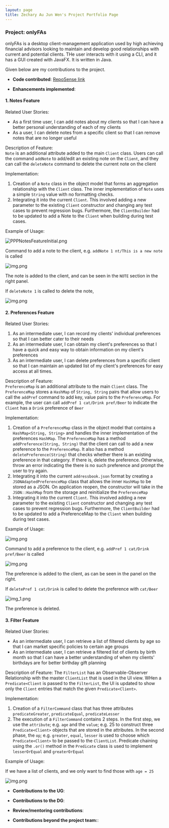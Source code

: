 ```yaml
---
layout: page
title: Zechary Au Jun Wen's Project Portfolio Page
---
```


### Project: onlyFAs

onlyFAs is a desktop client-management application used by high achieving financial advisors looking to maintain and develop good relationships with current and potential clients. THe user interacts with it using a CLI, and it has a GUI created with JavaFX. It is written in Java.

Given below are my contributions to the project.

- **Code contributed**: [RepoSense link](https://nus-cs2103-ay2122s2.github.io/tp-dashboard/?search=zechajw&breakdown=true)

- **Enhancements implemented**:

#### 1. Notes Feature
Related User Stories:
- As a first time user, I can add notes about my clients so that I can have a better personal understanding of each of my clients
- As a user, I can delete notes from a specific client so that I can remove notes that are no longer useful


Description of Feature: <br>
`Note` is an additional attribute added to the main `Client` class. Users can call the command `addNote` to add/edit
an existing note on the `Client`, and they can call the `deleteNote` command to delete the current note on the client

Implementation:
1. Creation of a `Note` class in the object model that forms an aggregation relationship with the `Client` class.
The inner implementation of `Note` uses a simple `String` value with no formatting checks.
2. Integrating it into the current `Client`. This involved adding a new parameter to the existing `Client` constructor and
changing any test cases to prevent regression bugs. Furthermore, the `ClientBuilder` had to be updated to add a Note to the
`Client` when building during test cases.

Example of Usage:

![PPPNotesFeatureInitial.png](../images/zech-ppp/PPPNotesFeatureInitial.png)

Command to add a note to the client, e.g. `addNote 1 nt/This is a new note` is called

![img.png](../images/zech-ppp/PPPNotesFeatureOutput.png)

The note is added to the client, and can be seen in the `NOTE` section in the right panel.

If `deleteNote 1` is called to delete the note,

![img.png](../images/zech-ppp/PPPNotesFeatureDeleted.png)

#### 2. Preferences Feature

Related User Stories:
1. As an intermediate user, I can record my clients' individual preferences so that I can better cater to their needs
2. As an intermediate user, I can obtain my client's preferences so that I have a quick and easy way to obtain information on my client's preferences
3. As an intermediate user, I can delete preferences from a specific client so that I can maintain an updated list of my client's preferences for easy access at all times.

Description of Feature: <br>
`PreferenceMap` is an additional attribute to the main `Client` class. The `PreferenceMap` stores a `HashMap` of `String, String` pairs
that allow users to call the `addPref` command to add key, value pairs to the `PreferenceMap`. For example, the user can call
`addPref 1 cat/Drink pref/Beer` to indicate the `Client` has a `Drink` preference of `Beer`

Implementation:
1. Creation of a `PreferenceMap` class in the object model that contains a `HashMap<String, String>` and handles the inner implementation
of the preferences `HashMap`. The `PreferenceMap` has a method `addPreference(String, String)` that the client can call to add
a new preference to the `PreferenceMap`. It also has a method `deletePreference(String)` that checks whether there is an existing preference
in that category. If there is, delete the preference. Otherwise, throw an error indicating the there is no such preference and prompt
the user to try again.
2. Integrating it into the current `addressbook.json` format by creating a `JSONAdaptedPreferenceMap` class that allows the inner `HashMap`
to be stored as a JSON. On application reopen, the constructor will take in the `JSON::HashMap` from the storage and reinitialize
the `PreferenceMap`
3. Integrating it into the current `Client`. This involved adding a new parameter to the existing `Client` constructor and
   changing any test cases to prevent regression bugs. Furthermore, the `ClientBuilder` had to be updated to add a PreferenceMap to the
   `Client` when building during test cases.

Example of Usage:

![img.png](../images/zech-ppp/PPPPreferenceFeatureInitial.png)

Command to add a preference to the client, e.g. `addPref 1 cat/Drink pref/Beer` is called

![img.png](../images/sample-output/PPPPreferenceFeatureOutput.png)

The preference is added to the client, as can be seen in the panel on the right.

If `deletePref 1 cat/Drink` is called to delete the preference with `cat/Beer`

![img_1.png](../images/sample-output/PPPPreferenceFeatureDeleted.png)

The preference is deleted.

#### 3. Filter Feature

Related User Stories:
- As an intermediate user, I can retrieve a list of filtered clients by age so that I can market specific policies to certain age groups
- As an intermediate user, I can retrieve a filtered list of clients by birth month so that I can have a better understanding of when my
clients' birthdays are for better birthday gift planning

Description of Feature:
The `FilterList` has an Observable-Observer Relationship with the master `ClientList` that is used in the UI view.
WHen a `Predicate<Client` is passed to the `FilterList`, the UI is updated to show only the `Client` entries that match
the given `Predicate<Client>`.

Implementation:
1. Creation of a `FilterCommand` class that has three attributes `predicateGreater`, `predicateEqual`, `predicateLesser`
2. The execution of a `FilterCommand` contains 2 steps. In the first step, we use the `attribute`; e.g. `age` and the 
`value`; e.g. 25 to construct three `Predicate<Client>` objects that are stored in the attributes. In the second phase, 
the `op`; e.g. `greater`, `equal`, `lesser` is used to choose which `Predicate<Client>` to be passed to the `ClientList`.
Predicate chaining using the `.or()` method in the `Predicate` class is used to implement `lesserOrEqual` and `greaterOrEqual`

Example of Usage:

If we have a list of clients, and we only want to find those with `age = 25`

![img.png](../images/zech-ppp/PPPFilterFeatureInitial.png)


- **Contributions to the UG**:

- **Contributions to the DG**:

- **Review/mentoring contributions**:

- **Contributions beyond the project team:**:
